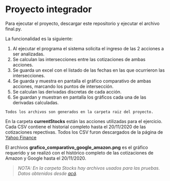 # Proyecto integrador

Para ejecutar el proyecto, descargar este repositorio y ejecutar el archivo final.py.

La funcionalidad es la siguiente:

1. Al ejecutar el programa el sistema solicita el ingreso de las 2 acciones a ser analizadas.
2. Se calculan las intersecciones entre las cotizaciones de ambas acciones.
3. Se guarda un excel con el listado de las fechas en las que ocurrieron las intersecciones.
4. Se guarda y muestra en pantalla el gráfico comparativo de ambas acciones, marcando los puntos de intersección.
5. Se calculan las derivadas discretas de cada acción.
6. Se guardan y muestran en pantalla los gráficos cada una de las derivadas calculadas.

`Todos los archivos son generados en la carpeta raiz del proyecto.`

En la carpeta **currentStocks** están las acciones utilizadas para el ejercicio. Cada CSV contiene el historial completo hasta el 20/11/2020 de las cotizaciones repectivas. Todos los CSV furon descargados de la página de [Yahoo Finance](https://finance.yahoo.com/)

El archivos **grafico_comparativo_google_amazon.png** es el gráfico requerido y se realizó con el histórico completo de las cotizaciones de Amazon y Google hasta el 20/11/2020.

> *NOTA: En la carpeta Stocks hay archivos usados para las pruebas. Datos obtenidos desde [acá](https://github.com/scikit-learn/examples-data/tree/master/financial-data).*

